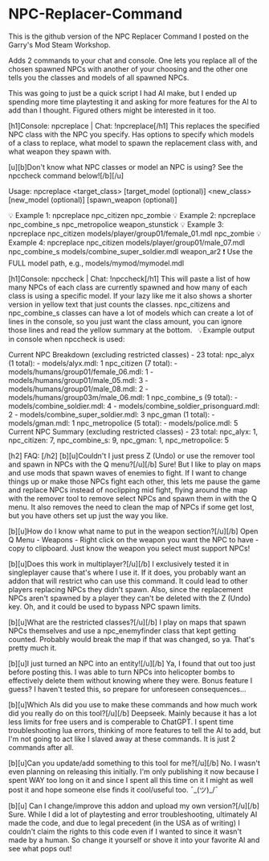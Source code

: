 # NPC-Replacer-Command
This is the github version of the NPC Replacer Command I posted on the Garry's Mod Steam Workshop.

Adds 2 commands to your chat and console. One lets you replace all of the chosen spawned NPCs with another of your choosing and the other one tells you the classes and models of all spawned NPCs.

This was going to just be a quick script I had AI make, but I ended up spending more time playtesting it and asking for more features for the AI to add than I thought. Figured others might be interested in it too.

[h1]Console: npcreplace | Chat: !npcreplace[/h1]
This replaces the specified NPC class with the NPC you specify. Has options to specify which models of a class to replace, what model to spawn the replacement class with, and what weapon they spawn with.

[u][b]Don't know what NPC classes or model an NPC is using? See the npccheck command below![/b][/u]

Usage: npcreplace <target_class> [target_model (optional)] <new_class> [new_model (optional)] [spawn_weapon (optional)]

💡 Example 1: npcreplace npc_citizen npc_zombie
💡 Example 2: npcreplace npc_combine_s npc_metropolice weapon_stunstick
💡 Example 3: npcreplace npc_citizen models/player/group01/female_01.mdl npc_zombie
💡 Example 4: npcreplace npc_citizen models/player/group01/male_07.mdl npc_combine_s models/combine_super_soldier.mdl weapon_ar2
❗ Use the FULL model path, e.g., models/mymod/mymodel.mdl

[h1]Console: npccheck | Chat: !npccheck[/h1]
This will paste a list of how many NPCs of each class are currently spawned and how many of each class is using a specific model. If your lazy like me it also shows a shorter version in yellow text that just counts the classes. npc_citizens and npc_combine_s classes can have a lot of models which can create a lot of lines in the console, so you just want the class amount, you can ignore those lines and read the yellow summary at the bottom.
 
💡Example output in console when npccheck is used:

Current NPC Breakdown (excluding restricted classes) - 23 total:
  npc_alyx (1 total):
    - models/alyx.mdl: 1
  npc_citizen (7 total):
    - models/humans/group01/female_06.mdl: 1
    - models/humans/group01/male_05.mdl: 3
    - models/humans/group01/male_08.mdl: 2
    - models/humans/group03m/male_06.mdl: 1
  npc_combine_s (9 total):
    - models/combine_soldier.mdl: 4
    - models/combine_soldier_prisonguard.mdl: 2
    - models/combine_super_soldier.mdl: 3
  npc_gman (1 total):
    - models/gman.mdl: 1
  npc_metropolice (5 total):
    - models/police.mdl: 5
Current NPC Summary (excluding restricted classes) - 23 total:
npc_alyx: 1, npc_citizen: 7, npc_combine_s: 9, npc_gman: 1, npc_metropolice: 5

[h2] FAQ: [/h2]
[b][u]Couldn't I just press Z (Undo) or use the remover tool and spawn in NPCs with the Q menu?[/u][/b]
Sure! But I like to play on maps and use mods that spawn waves of enemies to fight. If I want to change things up or make those NPCs fight each other, this lets me pause the game and replace NPCs instead of noclipping mid fight, flying around the map with the remover tool to remove select NPCs and spawn them in with the Q menu. It also removes the need to clean the map of NPCs if some get lost, but you have others set up just the way you like.

[b][u]How do I know what name to put in the weapon section?[/u][/b]
Open Q Menu - Weapons - Right click on the weapon you want the NPC to have - copy to clipboard. Just know the weapon you select must support NPCs!

[b][u]Does this work in multiplayer?[/u][/b]
I exclusively tested it in singleplayer cause that's where I use it. If it does, you probably want an addon that will restrict who can use this command. It could lead to other players replacing NPCs they didn't spawn. Also, since the replacement NPCs aren't spawned by a player they can't be deleted with the Z (Undo) key. Oh, and it could be used to bypass NPC spawn limits.

[b][u]What are the restricted classes?[/u][/b]
I play on maps that spawn NPCs themselves and use a npc_enemyfinder class that kept getting counted. Probably would break the map if that was changed, so ya. That's pretty much it.

[b][u]I just turned an NPC into an entity![/u][/b]
Ya, I found that out too just before posting this. I was able to turn NPCs into helicopter bombs to effectively delete them without knowing where they were. Bonus feature I guess? I haven't tested this, so prepare for unforeseen consequences...

[b][u]Which AIs did you use to make these commands and how much work did you really do on this tool?[/u][/b]
Deepseek. Mainly because it has a lot less limits for free users and is comperable to ChatGPT. I spent time troubleshooting lua errors, thinking of more features to tell the AI to add, but I'm not going to act like I slaved away at these commands. It is just 2 commands after all.

[b][u]Can you update/add something to this tool for me?[/u][/b]
No. I wasn't even planning on releasing this initially. I'm only publishing it now because I spent WAY too long on it and since I spent all this time on it I might as well post it and hope someone else finds it cool/useful too. ¯\_(ツ)_/¯

[b][u] Can I change/improve this addon and upload my own version?[/u][/b]
Sure. While I did a lot of playtesting and error troubleshooting, ultimately AI made the code, and due to legal precedent (in the USA as of writing) I couldn't claim the rights to this code even if I wanted to since it wasn't made by a human. So change it yourself or shove it into your favorite AI and see what pops out!
